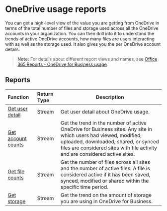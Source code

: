 # OneDrive usage reports

You can get a high-level view of the value you are getting from OneDrive in terms of the total number of files and storage used across all the OneDrive accounts in your organization. You can then drill into it to understand the trends of active OneDrive accounts, how many files are users interacting with as well as the storage used. It also gives you the per OneDrive account details.

> **Note:** For details about different report views and names, see [Office 365 Reports - OneDrive for Business usage](https://support.office.com/client/OneDrive-for-Business-usage-0de3b312-c4e8-4e4b-a02d-32b2f726a680).

## Reports

| Function                                 | Return Type | Description                              |
| :--------------------------------------- | :---------- | ---------------------------------------- |
| [Get user detail](../api/reportroot_onedriveusageuserdetail.md) | Stream      | Get user detail about OneDrive usage.    |
| [Get account counts](../api/reportroot_onedriveusageaccountcounts.md) | Stream      | Get the trend in the number of active OneDrive for Business sites. Any site in which users had viewed, modified, uploaded, downloaded, shared, or synced files are considered sites with file activity and are considered active sites. |
| [Get file counts](../api/reportroot_onedriveusagefilecounts.md) | Stream      | Get the number of files across all sites and the number of active files. A file is considered active if it has been saved, synced, modified or shared within the specific time period. |
| [Get storage](../api/reportroot_onedriveusagestorage.md) | Stream      | Get the trend on the amount of storage you are using in OneDrive for Business. |
